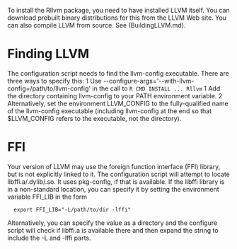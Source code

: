 To install the Rllvm package, you need to have installed LLVM itself.
You can download prebuilt binary distributions for this from the LLVM Web site.
You can also compile LLVM from source. See (BuildingLLVM.md).

# Finding LLVM 
The configuration script needs to find the llvm-config executable.
There are three ways to specify this:
1 Use --configure-args='--with-llvm-config=/path/to/llvm-config' in the call to `R CMD INSTALL ... Rllvm`
1 Add the directory containing llvm-config to your PATH environment variable.
2 Alternatively, set the environment LLVM_CONFIG to the fully-qualified name of the llvm-config
  executable  (including llvm-config at the end so that $LLVM_CONFIG refers to the executable, not the directory).


# FFI
Your version of LLVM may use the foreign function interface (FFI) library, but is not explicitly linked  to it.
The configuration script will attempt to locate libffi.a/.dylib/.so.   It uses pkg-config, if that is available.
If the libffi library is in a non-standard location, you can specify it by setting the environment variable
FFI_LIB in the form
```
  export FFI_LIB="-L/path/to/dir -lffi"
```
Alternatively, you can specify the value as a directory and the configure script will check if libffi.a 
is available there and then expand the string to include the -L and -lffi parts.
